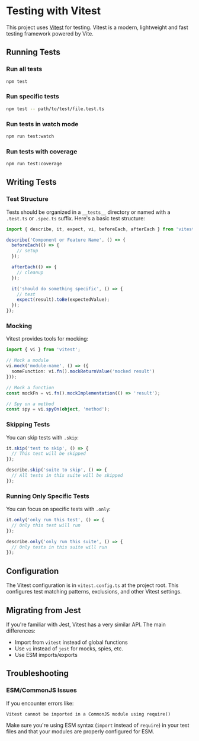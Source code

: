 # Testing with Vitest

This project uses [Vitest](https://vitest.dev/) for testing. Vitest is a modern, lightweight and fast testing framework powered by Vite.

## Running Tests

### Run all tests

```bash
npm test
```

### Run specific tests

```bash
npm test -- path/to/test/file.test.ts
```

### Run tests in watch mode

```bash
npm run test:watch
```

### Run tests with coverage

```bash
npm run test:coverage
```

## Writing Tests

### Test Structure

Tests should be organized in a `__tests__` directory or named with a `.test.ts` or `.spec.ts` suffix. Here's a basic test structure:

```typescript
import { describe, it, expect, vi, beforeEach, afterEach } from 'vitest';

describe('Component or Feature Name', () => {
  beforeEach(() => {
    // setup
  });

  afterEach(() => {
    // cleanup
  });

  it('should do something specific', () => {
    // test
    expect(result).toBe(expectedValue);
  });
});
```

### Mocking

Vitest provides tools for mocking:

```typescript
import { vi } from 'vitest';

// Mock a module
vi.mock('module-name', () => ({
  someFunction: vi.fn().mockReturnValue('mocked result')
}));

// Mock a function
const mockFn = vi.fn().mockImplementation(() => 'result');

// Spy on a method
const spy = vi.spyOn(object, 'method');
```

### Skipping Tests

You can skip tests with `.skip`:

```typescript
it.skip('test to skip', () => {
  // This test will be skipped
});

describe.skip('suite to skip', () => {
  // All tests in this suite will be skipped
});
```

### Running Only Specific Tests

You can focus on specific tests with `.only`:

```typescript
it.only('only run this test', () => {
  // Only this test will run
});

describe.only('only run this suite', () => {
  // Only tests in this suite will run
});
```

## Configuration

The Vitest configuration is in `vitest.config.ts` at the project root. This configures test matching patterns, exclusions, and other Vitest settings.

## Migrating from Jest

If you're familiar with Jest, Vitest has a very similar API. The main differences:

- Import from `vitest` instead of global functions
- Use `vi` instead of `jest` for mocks, spies, etc.
- Use ESM imports/exports

## Troubleshooting

### ESM/CommonJS Issues

If you encounter errors like:

```
Vitest cannot be imported in a CommonJS module using require()
```

Make sure you're using ESM syntax (`import` instead of `require`) in your test files and that your modules are properly configured for ESM. 